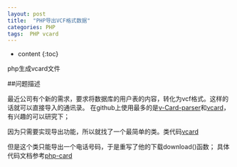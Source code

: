 ```yaml
---
layout: post
title:  "PHP导出VCF格式数据"
categories: PHP
tags:  PHP vcard
---
```


* content
{:toc}


php生成vcard文件




##问题描述

最近公司有个新的需求，要求将数据库的用户表的内容，转化为vcf格式。这样的话就可以直接导入的通讯录。
在github上使用最多的是[v-Card-parser](https://github.com/nuovo/vCard-parser)和[vcard](https://github.com/jeroendesloovere/vcard)，有兴趣的可以研究下；




因为只需要实现导出功能，所以就找了一个最简单的类。类代码[vcard](https://github.com/facine/vCard/blob/master/vCard.class.php)

但是这个类只能导出一个电话号码，于是重写了他的下载download()函数；
具体代码文档参考[php-card](https://github.com/liyoung1992/liyoung1992.github.io/blob/master/_posts/2016-10-08-php-vcard.md)
